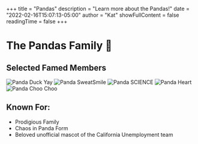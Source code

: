 +++
title = "Pandas"
description = "Learn more about the Pandas!"
date = "2022-02-16T15:07:13-05:00"
author = "Kat"
showFullContent = false
readingTime = false
+++

# The Pandas Family 🐼

## Selected Famed  Members
![Panda Duck Yay](https://emoji.slack-edge.com/T03M7E63A/panda_duck_yay/3652f76e9622bec1.png)
![Panda SweatSmile](https://emoji.slack-edge.com/T03M7E63A/panda_sweat_smile/dd3dfa80a476f4d1.png)
![Panda SCIENCE](https://emoji.slack-edge.com/T03M7E63A/panda-science/3b7096b74651839d.png)
![Panda Heart](https://emoji.slack-edge.com/T03M7E63A/panda_heart/304e0ad2d52a7a10.png)
![Panda Choo Choo](https://emoji.slack-edge.com/T03M7E63A/panda_train/cd61527430d8dda6.gif)

## Known For:

  - Prodigious Family
  - Chaos in Panda Form
  - Beloved unofficial mascot of the California Unemployment team
